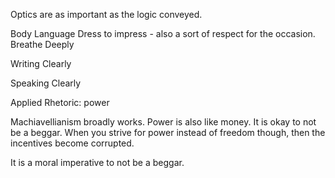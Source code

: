 Optics are as important as the logic conveyed.

Body Language 
Dress to impress - also a sort of respect for the occasion. 
Breathe Deeply

Writing Clearly

Speaking Clearly

Applied Rhetoric: power

Machiavellianism broadly works.
Power is also like money. It is okay to not be a beggar. When you strive for power instead of freedom though, then the incentives become corrupted.

It is a moral imperative to not be a beggar.

